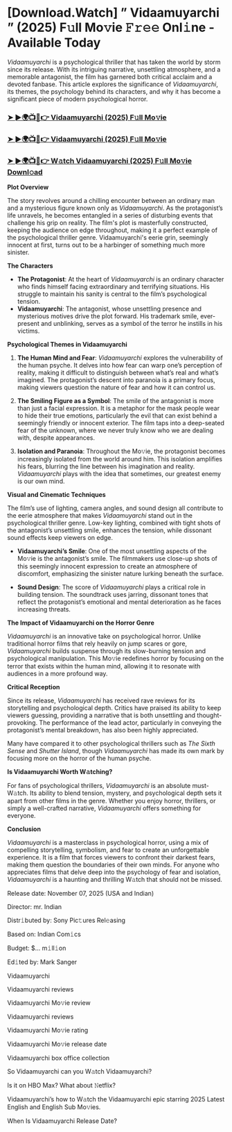 # [Download.Watch] ” Vidaamuyarchi ” (2025) F𝚞ll Mo𝚟ie 𝙵𝚛𝚎𝚎 Onl𝚒ne - Available Today

*Vidaamuyarchi* is a psychological thriller that has taken the world by storm since its release. With its intriguing narrative, unsettling atmosphere, and a memorable antagonist, the film has garnered both critical acclaim and a devoted fanbase. This article explores the significance of *Vidaamuyarchi*, its themes, the psychology behind its characters, and why it has become a significant piece of modern psychological horror.

<h3><a href="https://t.co/PILMdq1etE">➤ ►🌍📺📱👉 Vidaamuyarchi (2025) F𝚞ll Mo𝚟ie</a></h3>

<h3><a href="https://t.co/PILMdq1etE">➤ ►🌍📺📱👉 Vidaamuyarchi (2025) F𝚞ll Mo𝚟ie</a></h3>

<h3><a href="https://t.co/PILMdq1etE">➤ ►🌍📺📱👉 W𝚊tch Vidaamuyarchi (2025) F𝚞ll Mo𝚟ie Downl𝚘ad</a></h3>

**Plot Overview**

The story revolves around a chilling encounter between an ordinary man and a mysterious figure known only as *Vidaamuyarchi*. As the protagonist’s life unravels, he becomes entangled in a series of disturbing events that challenge his grip on reality. The film's plot is masterfully constructed, keeping the audience on edge throughout, making it a perfect example of the psychological thriller genre. Vidaamuyarchi's eerie grin, seemingly innocent at first, turns out to be a harbinger of something much more sinister.

**The Characters**

- **The Protagonist**: At the heart of *Vidaamuyarchi* is an ordinary character who finds himself facing extraordinary and terrifying situations. His struggle to maintain his sanity is central to the film’s psychological tension.
- **Vidaamuyarchi**: The antagonist, whose unsettling presence and mysterious motives drive the plot forward. His trademark smile, ever-present and unblinking, serves as a symbol of the terror he instills in his victims.

**Psychological Themes in Vidaamuyarchi**

1. **The Human Mind and Fear**: *Vidaamuyarchi* explores the vulnerability of the human psyche. It delves into how fear can warp one’s perception of reality, making it difficult to distinguish between what’s real and what’s imagined. The protagonist’s descent into paranoia is a primary focus, making viewers question the nature of fear and how it can control us.

2. **The Smiling Figure as a Symbol**: The smile of the antagonist is more than just a facial expression. It is a metaphor for the mask people wear to hide their true emotions, particularly the evil that can exist behind a seemingly friendly or innocent exterior. The film taps into a deep-seated fear of the unknown, where we never truly know who we are dealing with, despite appearances.

3. **Isolation and Paranoia**: Throughout the Mo𝚟ie, the protagonist becomes increasingly isolated from the world around him. This isolation amplifies his fears, blurring the line between his imagination and reality. *Vidaamuyarchi* plays with the idea that sometimes, our greatest enemy is our own mind.

**Visual and Cinematic Techniques**

The film’s use of lighting, camera angles, and sound design all contribute to the eerie atmosphere that makes *Vidaamuyarchi* stand out in the psychological thriller genre. Low-key lighting, combined with tight shots of the antagonist’s unsettling smile, enhances the tension, while dissonant sound effects keep viewers on edge.

- **Vidaamuyarchi’s Smile**: One of the most unsettling aspects of the Mo𝚟ie is the antagonist’s smile. The filmmakers use close-up shots of this seemingly innocent expression to create an atmosphere of discomfort, emphasizing the sinister nature lurking beneath the surface.

- **Sound Design**: The score of *Vidaamuyarchi* plays a critical role in building tension. The soundtrack uses jarring, dissonant tones that reflect the protagonist’s emotional and mental deterioration as he faces increasing threats.

**The Impact of Vidaamuyarchi on the Horror Genre**

*Vidaamuyarchi* is an innovative take on psychological horror. Unlike traditional horror films that rely heavily on jump scares or gore, *Vidaamuyarchi* builds suspense through its slow-burning tension and psychological manipulation. This Mo𝚟ie redefines horror by focusing on the terror that exists within the human mind, allowing it to resonate with audiences in a more profound way.

**Critical Reception**

Since its release, *Vidaamuyarchi* has received rave reviews for its storytelling and psychological depth. Critics have praised its ability to keep viewers guessing, providing a narrative that is both unsettling and thought-provoking. The performance of the lead actor, particularly in conveying the protagonist’s mental breakdown, has also been highly appreciated. 

Many have compared it to other psychological thrillers such as *The Sixth Sense* and *Shutter Island*, though *Vidaamuyarchi* has made its own mark by focusing more on the horror of the human psyche.

**Is Vidaamuyarchi Worth W𝚊tching?**

For fans of psychological thrillers, *Vidaamuyarchi* is an absolute must-W𝚊tch. Its ability to blend tension, mystery, and psychological depth sets it apart from other films in the genre. Whether you enjoy horror, thrillers, or simply a well-crafted narrative, *Vidaamuyarchi* offers something for everyone. 

**Conclusion**

*Vidaamuyarchi* is a masterclass in psychological horror, using a mix of compelling storytelling, symbolism, and fear to create an unforgettable experience. It is a film that forces viewers to confront their darkest fears, making them question the boundaries of their own minds. For anyone who appreciates films that delve deep into the psychology of fear and isolation, *Vidaamuyarchi* is a haunting and thrilling W𝚊tch that should not be missed.

Release date: November 07, 2025 (USA and Indian)

Director: mr. Indian

Distr𝚒buted by: Sony Pic𝚝ures Rel𝚎asing

Based on: Indian Com𝚒cs

Budget: $... m𝚒ll𝚒on

Ed𝚒ted by: Mark Sanger

Vidaamuyarchi

Vidaamuyarchi reviews

Vidaamuyarchi Mo𝚟ie review

Vidaamuyarchi reviews

Vidaamuyarchi Mo𝚟ie rating

Vidaamuyarchi Mo𝚟ie release date

Vidaamuyarchi box office collection

So Vidaamuyarchi can you W𝚊tch Vidaamuyarchi?

Is it on HBO Max? What about 𝙽etflix?

Vidaamuyarchi’s how to W𝚊tch the Vidaamuyarchi epic starring 2025 Latest English and English Sub Mo𝚟ies.

When Is Vidaamuyarchi Release Date?
